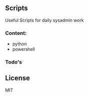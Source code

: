 ## Scripts

Useful Scripts for daily sysadmin work

### Content:

* python
* powershell

### Todo's


License
----
MIT

